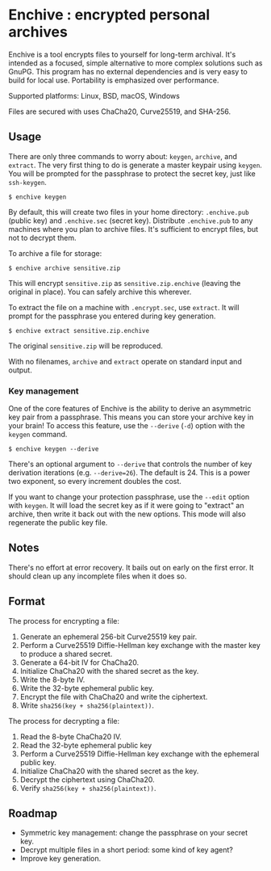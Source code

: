 # Enchive : encrypted personal archives

Enchive is a tool encrypts files to yourself for long-term archival.
It's intended as a focused, simple alternative to more complex
solutions such as GnuPG. This program has no external dependencies and
is very easy to build for local use. Portability is emphasized over
performance.

Supported platforms: Linux, BSD, macOS, Windows

Files are secured with uses ChaCha20, Curve25519, and SHA-256.

## Usage

There are only three commands to worry about: `keygen`, `archive`, and
`extract`. The very first thing to do is generate a master keypair
using `keygen`. You will be prompted for the passphrase to protect the
secret key, just like `ssh-keygen`.

    $ enchive keygen

By default, this will create two files in your home directory:
`.enchive.pub` (public key) and `.enchive.sec` (secret key).
Distribute `.enchive.pub` to any machines where you plan to archive
files. It's sufficient to encrypt files, but not to decrypt them.

To archive a file for storage:

    $ enchive archive sensitive.zip

This will encrypt `sensitive.zip` as `sensitive.zip.enchive` (leaving
the original in place). You can safely archive this wherever.

To extract the file on a machine with `.encrypt.sec`, use `extract`.
It will prompt for the passphrase you entered during key generation.

    $ enchive extract sensitive.zip.enchive

The original `sensitive.zip` will be reproduced.

With no filenames, `archive` and `extract` operate on standard input
and output.

### Key management

One of the core features of Enchive is the ability to derive an
asymmetric key pair from a passphrase. This means you can store your
archive key in your brain! To access this feature, use the `--derive`
(`-d`) option with the `keygen` command.

    $ enchive keygen --derive

There's an optional argument to `--derive` that controls the number of
key derivation iterations (e.g. `--derive=26`). The default is 24.
This is a power two exponent, so every increment doubles the cost.

If you want to change your protection passphrase, use the `--edit`
option with `keygen`. It will load the secret key as if it were going
to "extract" an archive, then write it back out with the new options.
This mode will also regenerate the public key file.

## Notes

There's no effort at error recovery. It bails out on early on the
first error. It should clean up any incomplete files when it does so.

## Format

The process for encrypting a file:

1. Generate an ephemeral 256-bit Curve25519 key pair.
2. Perform a Curve25519 Diffie-Hellman key exchange with the master
   key to produce a shared secret.
3. Generate a 64-bit IV for ChaCha20.
5. Initialize ChaCha20 with the shared secret as the key.
4. Write the 8-byte IV.
5. Write the 32-byte ephemeral public key.
6. Encrypt the file with ChaCha20 and write the ciphertext.
7. Write `sha256(key + sha256(plaintext))`.

The process for decrypting a file:

1. Read the 8-byte ChaCha20 IV.
2. Read the 32-byte ephemeral public key
3. Perform a Curve25519 Diffie-Hellman key exchange with the ephemeral
   public key.
4. Initialize ChaCha20 with the shared secret as the key.
5. Decrypt the ciphertext using ChaCha20.
6. Verify `sha256(key + sha256(plaintext))`.

## Roadmap

* Symmetric key management: change the passphrase on your secret key.
* Decrypt multiple files in a short period: some kind of key agent?
* Improve key generation.
